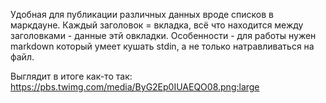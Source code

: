Удобная для публикации различных данных вроде списков в маркдауне.
Каждый заголовок = вкладка, всё что находится между заголовками - данные этй овкладки.
Особенности - для работы нужен markdown который умеет кушать stdin, а не только натравливаться на файл.

Выглядит в итоге как-то так: https://pbs.twimg.com/media/ByG2Ep0IUAEQO08.png:large
